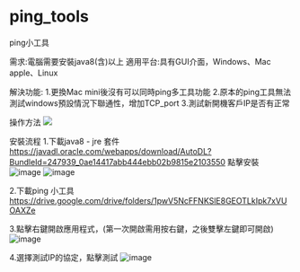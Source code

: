 # ping_tools
ping小工具

需求:電腦需要安裝java8(含)以上
適用平台:具有GUI介面，Windows、Mac apple、Linux

解決功能:
1.更換Mac mini後沒有可以同時ping多工具功能
2.原本的ping工具無法測試windows預設情況下聯通性，增加TCP_port
3.測試新開機客戶IP是否有正常

操作方法
<img src="https://github.com/tim-ke/ping_tools/assets/49004331/e421908c-46ee-44e6-9908-1e3b3d8a51df" style="max-width:40%;max-height:40%;">


安裝流程
1.下載java8 - jre 套件
https://javadl.oracle.com/webapps/download/AutoDL?BundleId=247939_0ae14417abb444ebb02b9815e2103550
點擊安裝
![image](https://github.com/tim-ke/ping_tools/assets/49004331/216eda51-b160-4e21-a128-ad1443409822)
![image](https://github.com/tim-ke/ping_tools/assets/49004331/ea04dc19-9bce-4f89-a54e-36e47bec3231)

2.下載ping 小工具
https://drive.google.com/drive/folders/1pwV5NcFFNKSlE8GEOTLkIpk7xVUOAXZe

3.點擊右鍵開啟應用程式，(第一次開啟需用按右鍵，之後雙擊左鍵即可開啟)
![image](https://github.com/tim-ke/ping_tools/assets/49004331/e49b614c-8e33-47de-b6f2-e3f52ec8caa8)

4.選擇測試IP的協定，點擊測試
![image](https://github.com/tim-ke/ping_tools/assets/49004331/b7c0aa50-683e-48f4-9ca7-0ed27235b35e)




